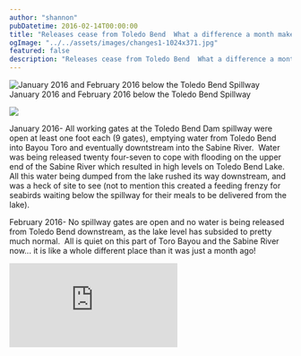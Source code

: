 ```yaml
---
author: "shannon"
pubDatetime: 2016-02-14T00:00:00
title: "Releases cease from Toledo Bend  What a difference a month makes"
ogImage: "../../assets/images/changes1-1024x371.jpg"
featured: false
description: "Releases cease from Toledo Bend  What a difference a month makes"
---
```


![January 2016 and February 2016 below the Toledo Bend Spillway](@assets/images/changes1-1024x371.jpg) January 2016 and February 2016 below the Toledo Bend Spillway

![](@assets/images/changes2-1024x394.jpg)

January 2016- All working gates at the Toledo Bend Dam spillway were open at least one foot each (9 gates), emptying water from Toledo Bend into Bayou Toro and eventually downtstream into the Sabine River.  Water was being released twenty four-seven to cope with flooding on the upper end of the Sabine River which resulted in high levels on Toledo Bend Lake.  All this water being dumped from the lake rushed its way downstream, and was a heck of site to see (not to mention this created a feeding frenzy for seabirds waiting below the spillway for their meals to be delivered from the lake).

February 2016- No spillway gates are open and no water is being released from Toledo Bend downstream, as the lake level has subsided to pretty much normal.  All is quiet on this part of Toro Bayou and the Sabine River now... it is like a whole different place than it was just a month ago!

<iframe class="w-full aspect-video" src="https://www.youtube.com/embed/o0EzV7cD3KM" title="YouTube video player" frameborder="0" allow="accelerometer; autoplay; clipboard-write; encrypted-media; gyroscope; picture-in-picture; web-share" allowfullscreen></iframe>